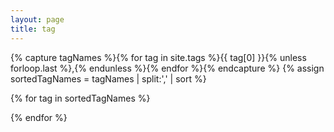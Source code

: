```yaml
---
layout: page
title: tag
---
```


{% capture tagNames %}{% for tag in site.tags %}{{ tag[0] }}{% unless forloop.last %},{% endunless %}{% endfor %}{% endcapture %}
{% assign sortedTagNames = tagNames | split:',' | sort %}

{% for tag in sortedTagNames %}
<div id="tag_{{ tag }}" class="tagsec" style="display:none;">
  <h1>{{ tag }}</h1>
  <ul>
    {% for post in site.tags[tag] %}
    <li><a href="{{ post.url }}">{{ post.title }}</a></li>
    {% endfor %}
  </ul>
</div>
{% endfor %}

<script>
function getTag() {
  var href = window.location.href;
  if (href.indexOf('?') == -1) {
    return "";
  }
  var hashes = href.slice(href.indexOf('?') + 1).split('&');
  return unescape(hashes[0]);
}

var tag = getTag();
if (tag == "") {
  $(".tagsec").each(function() {$(this).show()});
} else {
  <!-- jQuery cannot get tag with id includes blank ... so use getElementById -->
  $(document.getElementById("tag_" + tag)).show();
}
</script>

